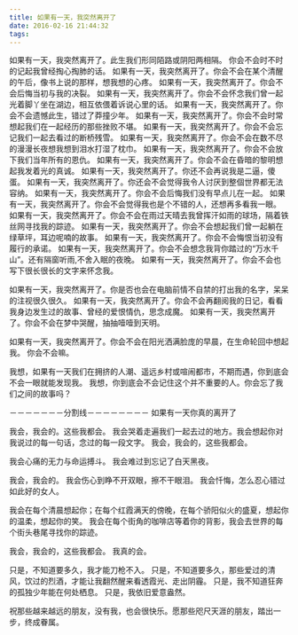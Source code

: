 ```yaml
---
title: 如果有一天，我突然离开了
date: 2016-02-16 21:44:32
tags:
---
```



如果有一天，我突然离开了。此生我们形同陌路或阴阳两相隔。
你会不会时不时的记起我曾经掏心掏肺的话。
如果有一天，我突然离开了。你会不会在某个清醒的午后，像书上说的那样，想我想的心疼。
如果有一天，我突然离开了。你会不会后悔当初与我的决裂。
如果有一天，我突然离开了。你会不会怀念我们曾一起光着脚丫坐在湖边，相互依偎着诉说心里的话。
如果有一天，我突然离开了。你会不会遗憾此生，错过了莽撞少年。
如果有一天，我突然离开了。你会不会时常想起我们在一起经历的那些挫败不堪。
如果有一天，我突然离开了。你会不会忘记我们一起去看过的断桥残雪。
如果有一天，我突然离开了。你会不会在数不尽的漫漫长夜想我想到泪水打湿了枕巾。
如果有一天，我突然离开了。你会不会放下我们当年所有的恩仇。
如果有一天，我突然离开了。你会不会在昏暗的黎明想起我发着光的真诚。
如果有一天，我突然离开了。你还不会再说我是二逼，傻蛋。
如果有一天，我突然离开了。你还会不会觉得我令人讨厌到整個世界都无法容纳。
如果有一天，我突然离开了。你会不会后悔我们没有早点儿在一起。
如果有一天，我突然离开了。你会不会觉得我也是个不错的人，还想再多看我一眼。
如果有一天，我突然离开了。你会不会在雨过天晴去我曾挥汗如雨的球场，隔着铁丝网寻找我的踪迹。
如果有一天，我突然离开了。你会不会想起我们曾一起躺在绿草坪，耳边呢喃的故事。
如果有一天，我突然离开了。你会不会悔恨当初没有履行的承诺。
如果有一天，我突然离开了。你会不会想念我背你踏过的“万水千山”。还有隔窗听雨,不舍入眠的夜晚。
如果有一天，我突然离开了。你会不会也写下很长很长的文字来怀念我。

如果有一天，我突然离开了。你是否也会在电脑前情不自禁的打出我的名字，呆呆的注视很久很久。
如果有一天，我突然离开了。你会不会再翻阅我的日记，看看我身边发生过的故事、曾经的爱恨情仇，思念成魔。
如果有一天，我突然离开了。你会不会在梦中哭醒，抽抽噎噎到天明。

如果有一天，我突然离开了。你会不会在阳光洒满脸庞的早晨，在生命轮回中想起我。
你会不会嘛。

我想，如果有一天我们在拥挤的人潮、遥远乡村或喧闹都市，不期而遇，你到底会不会一眼就能发现我。
我想，你到底会不会记住这个并不重要的人。你会忘了我们之间的故事吗？


－－－－－－－分割线－－－－－－－－
如果有一天你真的离开了

我会，我会的。这些我都会。
我会哭着走遍我们一起去过的地方。我会想起你对我说过的每一句话，念过的每一段文字。
我会，我会的，这些我都会。

我会心痛的无力与命运搏斗。
我会难过到忘记了白天黑夜。

我会，我会的。
我会伤心到睁不开双眼，擦不干眼泪。
我会忏悔，怎么忍心错过如此好的女人。

我会在每个清晨想起你；在每个红霞满天的傍晚，在每个骄阳似火的盛夏，想起你的温柔，想起你的笑。
我会在每个街角的咖啡店等着你的背影，我会去世界的每个街头巷尾寻找你的踪迹。

我会，我会的，这些我都会。
我真的会。

只是，不知道要多久，我才能刀枪不入。
只是，不知道要多久，那些爱过的清风，饮过的烈酒，才能让我翻然醒来看透霞光、走出阴霾。
只是，我不知道狂奔的孤独少年能在何处栖息。
只是，我依旧爱意盎然。

祝那些越来越远的朋友，没有我，也会很快乐。愿那些咫尺天涯的朋友，踏出一步，终成眷属。